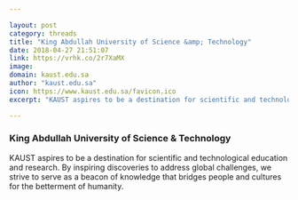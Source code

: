 ```yaml
---

layout: post
category: threads
title: "King Abdullah University of Science &amp; Technology"
date: 2018-04-27 21:51:07
link: https://vrhk.co/2r7XaMX
image: 
domain: kaust.edu.sa
author: "kaust.edu.sa"
icon: https://www.kaust.edu.sa/favicon.ico
excerpt: "KAUST aspires to be a destination for scientific and technological education and research. By inspiring discoveries to address global challenges, we strive to serve as a beacon of knowledge that bridges people and cultures for the betterment of humanity."

---
```


### King Abdullah University of Science &amp; Technology

KAUST aspires to be a destination for scientific and technological education and research. By inspiring discoveries to address global challenges, we strive to serve as a beacon of knowledge that bridges people and cultures for the betterment of humanity.